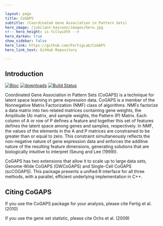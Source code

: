 ```yaml
---

layout: page
title: CoGAPS
subtitle: (Coordinated Gene Association in Pattern Sets)
hero_image: /jubilant-bassoon/images/hero.jpg
<!-- hero_height: is-fullwidth -->
hero_darken: true
show_sidebar: false
hero_link: https://github.com/FertigLab/CoGAPS
hero_link_text: GitHub Repository

---
```


<!-- <img src="/images/CoGAPSLogoSmall.png" alt="CoGAPS Logo" style="float:left;width:150px;height:166px;" style= "margin:right;5px;"> -->

## Introduction

[![Bioc](https://bioconductor.org/images/logo_bioconductor.gif)](https://bioconductor.org/packages/CoGAPS)
[![downloads](https://bioconductor.org/shields/downloads/release/CoGAPS.svg)](http://bioconductor.org/packages/stats/bioc/CoGAPS/)
[![Build Status](https://travis-ci.org/FertigLab/CoGAPS.svg?branch=master)](https://travis-ci.org/FertigLab/CoGAPS)

Coordinated Gene Association in Pattern Sets (CoGAPS) is a technique for latent space learning in gene expression data. CoGAPS is a member of the Nonnegative Matrix Factorization (NMF) class of algorithms. NMFs factorize a data matrix into two related matrices containing gene weights, the Amplitude (A) matrix, and sample weights, the Pattern (P) Matrix. Each column of A or row of P defines a feature and together this set of features defines the latent space among genes and samples, respectively. In NMF, the values of the elements in the A and P matrices are constrained to be greater than or equal to zero. This constraint simultaneously reflects the non-negative nature of gene expression data and enforces the additive nature of the resulting feature dimensions, generating solutions that are biologically intuitive to interpret (Seung and Lee (1999)).

CoGAPS has two extensions that allow it to scale up to large data sets, Genome-Wide CoGAPS (GWCoGAPS) and Single-Cell CoGAPS (scCOGAPS). This package presents a unified R interface for all three methods, with a parallel, efficient underlying implementation in C++.

## Citing CoGAPS

If you use the CoGAPS package for your analysis, please cite Fertig et al. (2010)

If you use the gene set statistic, please cite Ochs et al. (2009)
